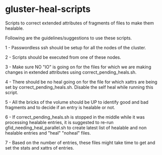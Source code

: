 # gluster-heal-scripts
Scripts to correct extended attributes of fragments of files to make them healable.

Following are the guidelines/suggestions to use these scripts.

1 - Passwordless ssh should be setup for all the nodes of the cluster.

2 - Scripts should be executed from one of these nodes.

3 - Make sure NO "IO" is going on for the files for which we are making changes
in extended attributes using correct_pending_heals.sh.

4 - There should be no heal going on for the file for which xattrs are being
set by correct_pending_heals.sh. Disable the self heal while running this script.

5 - All the bricks of the volume should be UP to identify good and bad fragments
and to decide if an entry is healable or not.

6 - If correct_pending_heals.sh is stopped in the middle while it was processing
healable entries, it is suggested to re-run gfid_needing_heal_parallel.sh to create
latest list of healable and non healable entries and "heal" "noheal" files.

7 - Based on the number of entries, these files might take time to get and set the
stats and xattrs of entries.
